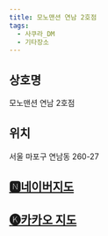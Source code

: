 ```yaml
---
title: 모노맨션 연남 2호점
tags:
  - 사쿠라_DM
  - 기타장소
---
```




## 상호명
모노맨션 연남 2호점

## 위치
서울 마포구 연남동 260-27


## [🅽네이버지도](https://naver.me/xLWA5Dzu)

## [🅚카카오 지도](https://place.map.kakao.com/1194021038)
